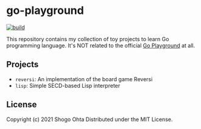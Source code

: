 # go-playground
[![build](https://github.com/athos/go-playground/actions/workflows/build.yml/badge.svg)](https://github.com/athos/go-playground/actions/workflows/build.yml)

This repository contains my collection of toy projects to learn Go programming language. It's NOT related to the official [Go Playground](https://play.golang.org/) at all.

## Projects

- `reversi`: An implementation of the board game Reversi
- `lisp`: Simple SECD-based Lisp interpreter

## License

Copyright (c) 2021 Shogo Ohta
Distributed under the MIT License.
